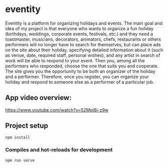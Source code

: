 # eventity
Eventity is a platform for organizing holidays and events. The main goal and idea of ​​my project is that everyone who wants to organize a fun holiday (birthdays, weddings, corporate events, festivals, etc.) and they need a toastmaster, musicians, decorators, animators, chefs, restaurants or others performers will no longer have to search for themselves, but can place ads on the site about their holiday, specifying detailed information about it (such as venue, date, required staff, personal wishes), and any artist in search of work will be able to respond to your event. Then you, among all the performers who responded, choose the one that suits you and cooperate. The site gives you the opportunity to be both an organizer of the holiday and a performer. Therefore, once you register, you can organize your holiday and respond to someone else as a performer of a particular job.
## App video overview:

https://www.youtube.com/watch?v=52Mpl8j-z9w

## Project setup
```
npm install
```

### Compiles and hot-reloads for development
```
npm run serve
```

